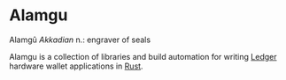 # Alamgu

Alamgû 
_Akkadian_ n.: engraver of seals

Alamgu is a collection of libraries and build automation for writing [Ledger](https://www.ledger.com/) hardware wallet applications in [Rust](https://www.rust-lang.org/).
